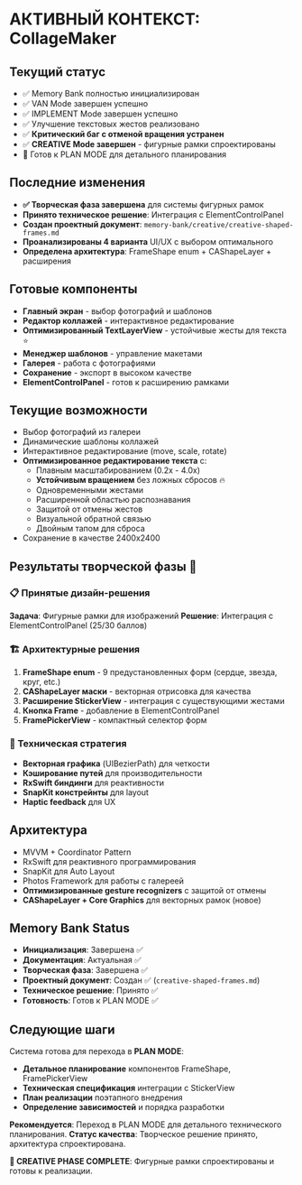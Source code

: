 # АКТИВНЫЙ КОНТЕКСТ: CollageMaker

## Текущий статус
- ✅ Memory Bank полностью инициализирован
- ✅ VAN Mode завершен успешно
- ✅ IMPLEMENT Mode завершен успешно  
- ✅ Улучшение текстовых жестов реализовано
- ✅ **Критический баг с отменой вращения устранен**
- ✅ **CREATIVE Mode завершен** - фигурные рамки спроектированы
- 🚀 Готов к PLAN MODE для детального планирования

## Последние изменения
- **✅ Творческая фаза завершена** для системы фигурных рамок
- **Принято техническое решение**: Интеграция с ElementControlPanel
- **Создан проектный документ**: `memory-bank/creative/creative-shaped-frames.md`
- **Проанализированы 4 варианта** UI/UX с выбором оптимального
- **Определена архитектура**: FrameShape enum + CAShapeLayer + расширения

## Готовые компоненты
- **Главный экран** - выбор фотографий и шаблонов
- **Редактор коллажей** - интерактивное редактирование
- **Оптимизированный TextLayerView** - устойчивые жесты для текста ⭐
- **Менеджер шаблонов** - управление макетами
- **Галерея** - работа с фотографиями
- **Сохранение** - экспорт в высоком качестве
- **ElementControlPanel** - готов к расширению рамками

## Текущие возможности
- Выбор фотографий из галереи
- Динамические шаблоны коллажей
- Интерактивное редактирование (move, scale, rotate)
- **Оптимизированное редактирование текста** с:
  - Плавным масштабированием (0.2x - 4.0x)
  - **Устойчивым вращением** без ложных сбросов 🔥
  - Одновременными жестами
  - Расширенной областью распознавания
  - Защитой от отмены жестов
  - Визуальной обратной связью
  - Двойным тапом для сброса
- Сохранение в качестве 2400x2400

## Результаты творческой фазы 🎨

### 📋 Принятые дизайн-решения
**Задача**: Фигурные рамки для изображений
**Решение**: Интеграция с ElementControlPanel (25/30 баллов)

### 🏗️ Архитектурные решения
1. **FrameShape enum** - 9 предустановленных форм (сердце, звезда, круг, etc.)
2. **CAShapeLayer маски** - векторная отрисовка для качества
3. **Расширение StickerView** - интеграция с существующими жестами
4. **Кнопка Frame** - добавление в ElementControlPanel
5. **FramePickerView** - компактный селектор форм

### 🎯 Техническая стратегия  
- **Векторная графика** (UIBezierPath) для четкости
- **Кэширование путей** для производительности
- **RxSwift биндинги** для реактивности
- **SnapKit констрейнты** для layout
- **Haptic feedback** для UX

## Архитектура
- MVVM + Coordinator Pattern
- RxSwift для реактивного программирования
- SnapKit для Auto Layout
- Photos Framework для работы с галереей
- **Оптимизированные gesture recognizers** с защитой от отмены
- **CAShapeLayer + Core Graphics** для векторных рамок (новое)

## Memory Bank Status
- **Инициализация**: Завершена ✅
- **Документация**: Актуальная ✅
- **Творческая фаза**: Завершена ✅
- **Проектный документ**: Создан ✅ (`creative-shaped-frames.md`)
- **Техническое решение**: Принято ✅
- **Готовность**: Готов к PLAN MODE ✅

## Следующие шаги
Система готова для перехода в **PLAN MODE**:
- **Детальное планирование** компонентов FrameShape, FramePickerView
- **Техническая спецификация** интеграции с StickerView
- **План реализации** поэтапного внедрения
- **Определение зависимостей** и порядка разработки

**Рекомендуется**: Переход в PLAN MODE для детального технического планирования.
**Статус качества**: Творческое решение принято, архитектура спроектирована.

**🎨 CREATIVE PHASE COMPLETE**: Фигурные рамки спроектированы и готовы к реализации.

